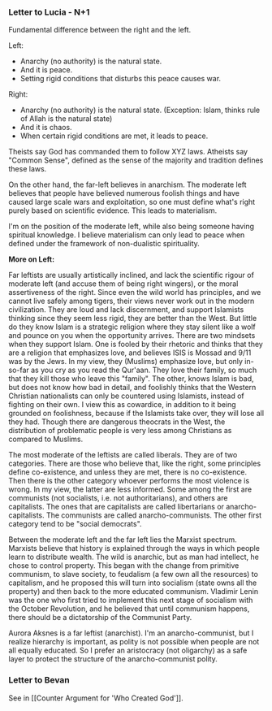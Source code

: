 ### Letter to Lucia - N+1

Fundamental difference between the right and the left.

Left:

- Anarchy (no authority) is the natural state.
- And it is peace.
- Setting rigid conditions that disturbs this peace causes war.

Right:

- Anarchy (no authority) is the natural state. (Exception: Islam, thinks rule of Allah is the natural state)
- And it is chaos.
- When certain rigid conditions are met, it leads to peace.

Theists say God has commanded them to follow XYZ laws.
Atheists say "Common Sense", defined as the sense of the majority and tradition defines these laws.

On the other hand, the far-left believes in anarchism.
The moderate left believes that people have believed numerous foolish things and have caused large scale wars and exploitation, so one must define what's right purely based on scientific evidence. This leads to materialism.

I'm on the position of the moderate left, while also being someone having spiritual knowledge. I believe materialism can only lead to peace when defined under the framework of non-dualistic spirituality.

**More on Left:**

Far leftists are usually artistically inclined, and lack the scientific rigour of moderate left (and accuse them of being right wingers), or the moral assertiveness of the right. Since even the wild world has principles, and we cannot live safely among tigers, their views never work out in the modern civilization. They are loud and lack discernment, and support Islamists thinking since they seem less rigid, they are better than the West. But little do they know Islam is a strategic religion where they stay silent like a wolf and pounce on you when the opportunity arrives. There are two mindsets when they support Islam. One is fooled by their rhetoric and thinks that they are a religion that emphasizes love, and believes ISIS is Mossad and 9/11 was by the Jews. In my view, they (Muslims) emphasize love, but only in-so-far as you cry as you read the Qur'aan. They love their family, so much that they kill those who leave this "family". The other, knows Islam is bad, but does not know how bad in detail, and foolishly thinks that the Western Christian nationalists can only be countered using Islamists, instead of fighting on their own. I view this as cowardice, in addition to it being grounded on foolishness, because if the Islamists take over, they will lose all they had. Though there are dangerous theocrats in the West, the distribution of problematic people is very less among Christians as compared to Muslims.

The most moderate of the leftists are called liberals. They are of two categories. There are those who believe that, like the right, some principles define co-existence, and unless they are met, there is no co-existence. Then there is the other category whoever performs the most violence is wrong. In my view, the latter are less informed. Some among the first are communists (not socialists, i.e. not authoritarians), and others are capitalists. The ones that are capitalists are called libertarians or anarcho-capitalists. The communists are called anarcho-communists. The other first category tend to be "social democrats".

Between the moderate left and the far left lies the Marxist spectrum. Marxists believe that history is explained through the ways in which people learn to distribute wealth. The wild is anarchic, but as man had intellect, he chose to control property. This began with the change from primitive communism, to slave society, to feudalism (a few own all the resources) to capitalism, and he proposed this will turn into socialism (state owns all the property) and then back to the more educated communism. Vladimir Lenin was the one who first tried to implement this next stage of socialism with the October Revolution, and he believed that until communism happens, there should be a dictatorship of the Communist Party.

Aurora Aksnes is a far leftist (anarchist). I'm an anarcho-communist, but I realize hierarchy is important, as polity is not possible when people are not all equally educated. So I prefer an aristocracy (not oligarchy) as a safe layer to protect the structure of the anarcho-communist polity.

### Letter to Bevan

See in [[Counter Argument for 'Who Created God']].